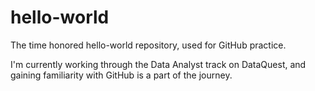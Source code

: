 # hello-world
The time honored hello-world repository, used for GitHub practice.

I'm currently working through the Data Analyst track on DataQuest,  and gaining familiarity with GitHub is a part of the journey.
